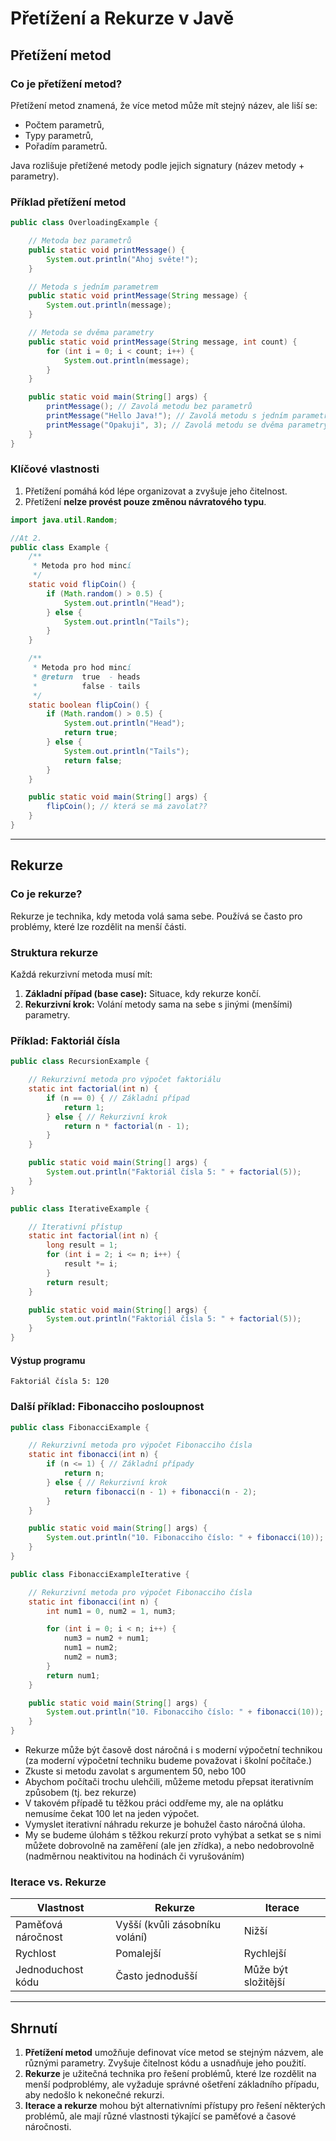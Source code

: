 # Přetížení a Rekurze v Javě

## Přetížení metod

### Co je přetížení metod?
Přetížení metod znamená, že více metod může mít stejný název, ale liší se:
- Počtem parametrů,
- Typy parametrů,
- Pořadím parametrů.

Java rozlišuje přetížené metody podle jejich signatury (název metody + parametry).

### Příklad přetížení metod
```java
public class OverloadingExample {

    // Metoda bez parametrů
    public static void printMessage() {
        System.out.println("Ahoj světe!");
    }

    // Metoda s jedním parametrem
    public static void printMessage(String message) {
        System.out.println(message);
    }

    // Metoda se dvěma parametry
    public static void printMessage(String message, int count) {
        for (int i = 0; i < count; i++) {
            System.out.println(message);
        }
    }

    public static void main(String[] args) {
        printMessage(); // Zavolá metodu bez parametrů
        printMessage("Hello Java!"); // Zavolá metodu s jedním parametrem
        printMessage("Opakuji", 3); // Zavolá metodu se dvěma parametry
    }
}
```

### Klíčové vlastnosti
1. Přetížení pomáhá kód lépe organizovat a zvyšuje jeho čitelnost.
2. Přetížení **nelze provést pouze změnou návratového typu**.

```java
import java.util.Random;

//At 2.
public class Example {
    /**
     * Metoda pro hod mincí
     */
    static void flipCoin() {
        if (Math.random() > 0.5) {
            System.out.println("Head");
        } else {
            System.out.println("Tails");
        }
    }

    /**
     * Metoda pro hod mincí
     * @return  true  - heads
     *          false - tails
     */
    static boolean flipCoin() {
        if (Math.random() > 0.5) {
            System.out.println("Head");
            return true;
        } else {
            System.out.println("Tails");
            return false;
        }
    }

    public static void main(String[] args) {
        flipCoin(); // která se má zavolat??
    }
}
```

---

## Rekurze

### Co je rekurze?
Rekurze je technika, kdy metoda volá sama sebe. Používá se často pro problémy, které lze rozdělit na menší části.

### Struktura rekurze
Každá rekurzivní metoda musí mít:
1. **Základní případ (base case):** Situace, kdy rekurze končí.
2. **Rekurzivní krok:** Volání metody sama na sebe s jinými (menšími) parametry.

### Příklad: Faktoriál čísla
```java
public class RecursionExample {

    // Rekurzivní metoda pro výpočet faktoriálu
    static int factorial(int n) {
        if (n == 0) { // Základní případ
            return 1;
        } else { // Rekurzivní krok
            return n * factorial(n - 1);
        }
    }

    public static void main(String[] args) {
        System.out.println("Faktoriál čísla 5: " + factorial(5));
    }
}
```

```java
public class IterativeExample {

    // Iterativní přístup
    static int factorial(int n) {
        long result = 1;
        for (int i = 2; i <= n; i++) {
            result *= i;
        }
        return result;
    }

    public static void main(String[] args) {
        System.out.println("Faktoriál čísla 5: " + factorial(5));
    }
}
```

#### Výstup programu
```
Faktoriál čísla 5: 120
```

### Další příklad: Fibonacciho posloupnost
```java
public class FibonacciExample {

    // Rekurzivní metoda pro výpočet Fibonacciho čísla
    static int fibonacci(int n) {
        if (n <= 1) { // Základní případy
            return n;
        } else { // Rekurzivní krok
            return fibonacci(n - 1) + fibonacci(n - 2);
        }
    }

    public static void main(String[] args) {
        System.out.println("10. Fibonacciho číslo: " + fibonacci(10));
    }
}
```
```java
public class FibonacciExampleIterative {

    // Rekurzivní metoda pro výpočet Fibonacciho čísla
    static int fibonacci(int n) {
        int num1 = 0, num2 = 1, num3;

        for (int i = 0; i < n; i++) {
            num3 = num2 + num1;
            num1 = num2;
            num2 = num3;
        }
        return num1;
    }

    public static void main(String[] args) {
        System.out.println("10. Fibonacciho číslo: " + fibonacci(10));
    }
}
```
- Rekurze může být časově dost náročná i s moderní výpočetní technikou (za moderní výpočetní techniku budeme považovat i školní počítače.) 
- Zkuste si metodu zavolat s argumentem 50, nebo 100
- Abychom počítači trochu ulehčili, můžeme metodu přepsat iterativním způsobem (tj. bez rekurze)
- V takovém případě tu těžkou práci oddřeme my, ale na oplátku nemusíme čekat 100 let na jeden výpočet.
- Vymyslet iterativní náhradu rekurze je bohužel často náročná úloha.
- My se budeme úlohám s těžkou rekurzí proto vyhýbat a setkat se s nimi můžete dobrovolně na zaměření (ale jen zřídka), a nebo nedobrovolně (nadměrnou neaktivitou na hodinách či vyrušováním)

### Iterace vs. Rekurze
| **Vlastnost**          | **Rekurze**                          | **Iterace**                       |
|------------------------|---------------------------------------|------------------------------------|
| Paměťová náročnost     | Vyšší (kvůli zásobníku volání)        | Nižší                             |
| Rychlost               | Pomalejší                            | Rychlejší                         |
| Jednoduchost kódu      | Často jednodušší                     | Může být složitější               |

---

## Shrnutí
1. **Přetížení metod** umožňuje definovat více metod se stejným názvem, ale různými parametry. Zvyšuje čitelnost kódu a usnadňuje jeho použití.
2. **Rekurze** je užitečná technika pro řešení problémů, které lze rozdělit na menší podproblémy, ale vyžaduje správné ošetření základního případu, aby nedošlo k nekonečné rekurzi.
3. **Iterace a rekurze** mohou být alternativními přístupy pro řešení některých problémů, ale mají různé vlastnosti týkající se paměťové a časové náročnosti.
